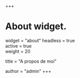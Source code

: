 +++
# About widget.
widget = "about"
headless = true  
active = true  
weight = 20  

title = "A propos de moi"

author = "admin"
+++
